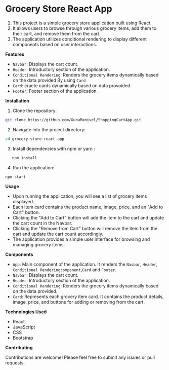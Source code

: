 # Grocery Store React App

1. This project is a simple grocery store application built using React. 
2. It allows users to browse through various grocery items, add them to their cart, and remove them from the cart. 
3. The application utilizes conditional rendering to display different components based on user interactions.

**Features**

+ `Navbar`: Displays the cart count.
+ `Header`: Introductory section of the application.
+ `Conditional Rendering`: Renders the grocery items dynamically based on the data provided By using `Card`
+ `Card`: craete cards dynamically based on data provoided.
+ `Footer`: Footer section of the application.

**Installation**
1. Clone the repository: 
```bash
git clone https://github.com/GunaManivel/ShoppingCartApp.git
```
2. Navigate into the project directory:
```bash 
cd grocery-store-react-app
```
3.  Install dependencies with npm or yarn :
```bash
   npm install
```
4. Run the application:
```bash 
npm start
```

**Usage**

+ Upon running the application, you will see a list of grocery items displayed. 
+ Each item card contains the product name, image, price, and an "Add to Cart" button.
+ Clicking the "Add to Cart" button will add the item to the cart and update the cart count in the Navbar.
+ Clicking the "Remove from Cart" button will remove the item from the cart and update the cart count accordingly.
+ The application provides a simple user interface for browsing and managing grocery items.

**Components**

+ `App`: Main component of the application. It renders the `Navbar`, `Header`, `Conditional Renderingcomponent`,`Card` and `Footer`.
+ `Navbar`: Displays the cart count.
+ `Header`: Introductory section of the application.
+ `Conditional Rendering`: Renders the grocery items dynamically based on the data provided.
+ `Card`: Represents each grocery item card. It contains the product details, image, price, and buttons for adding or removing from the cart.

**Technologies Used**

+ React
+ JavaScript
+ CSS
+ Bootstrap

**Contributing**

Contributions are welcome! Please feel free to submit any issues or pull requests.



